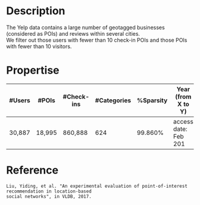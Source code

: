 # Description
The Yelp data contains a large number of geotagged businesses (considered as POIs) and reviews within several cities.  
We filter out those users with fewer than 10 check-in POIs and those POIs with fewer than 10 visitors.

# Propertise
| #Users  | #POIs | #Check-ins | #Categories | %Sparsity | Year (from X to Y) |
| ------------- | ------------- | ------------- | ------------- | ------------- | -------------- |
| 30,887  | 18,995  | 860,888 | 624 | 99.860% | access date: Feb 201  |

# Reference
```
Liu, Yiding, et al. "An experimental evaluation of point-of-interest recommendation in location-based 
social networks", in VLDB, 2017.
```

